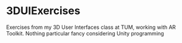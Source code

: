 # 3DUIExercises
Exercises from my 3D User Interfaces class at TUM, working with AR Toolkit. Nothing particular fancy considering Unity programming
